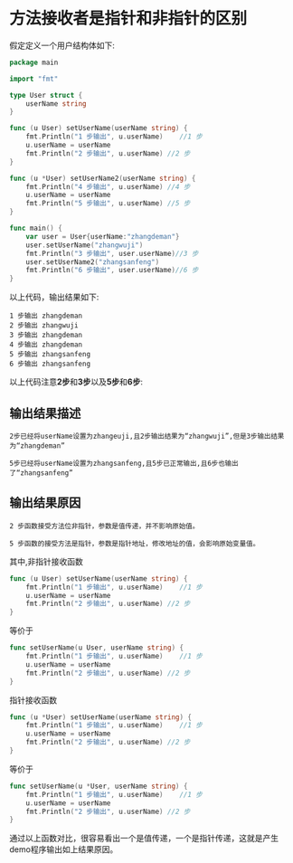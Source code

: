 # 方法接收者是指针和非指针的区别

假定定义一个用户结构体如下:

```go
package main

import "fmt"

type User struct {
	userName string
}

func (u User) setUserName(userName string) {
	fmt.Println("1 步输出", u.userName)	//1 步
	u.userName = userName
	fmt.Println("2 步输出", u.userName) //2 步
}

func (u *User) setUserName2(userName string) {
	fmt.Println("4 步输出", u.userName) //4 步
	u.userName = userName
	fmt.Println("5 步输出", u.userName) //5 步
}

func main() {
	var user = User{userName:"zhangdeman"}
	user.setUserName("zhangwuji")
	fmt.Println("3 步输出", user.userName)//3 步
	user.setUserName2("zhangsanfeng")
	fmt.Println("6 步输出", user.userName)//6 步
}

```

以上代码，输出结果如下:

	1 步输出 zhangdeman
	2 步输出 zhangwuji
	3 步输出 zhangdeman
	4 步输出 zhangdeman
	5 步输出 zhangsanfeng
	6 步输出 zhangsanfeng

以上代码注意**2步**和**3步**以及**5步**和**6步**:

## 输出结果描述

	2步已经将userName设置为zhangeuji,且2步输出结果为“zhangwuji”,但是3步输出结果为“zhangdeman”

	5步已经将userName设置为zhangsanfeng,且5步已正常输出,且6步也输出了“zhangsanfeng”

## 输出结果原因

	2 步函数接受方法位非指针，参数是值传递，并不影响原始值。

	5 步函数的接受方法是指针，参数是指针地址，修改地址的值，会影响原始变量值。

其中,非指针接收函数
```go
func (u User) setUserName(userName string) {
	fmt.Println("1 步输出", u.userName)	//1 步
	u.userName = userName
	fmt.Println("2 步输出", u.userName) //2 步
}
```
等价于
```go
func setUserName(u User, userName string) {
	fmt.Println("1 步输出", u.userName)	//1 步
	u.userName = userName
	fmt.Println("2 步输出", u.userName) //2 步
}
```

指针接收函数
```go
func (u *User) setUserName(userName string) {
	fmt.Println("1 步输出", u.userName)	//1 步
	u.userName = userName
	fmt.Println("2 步输出", u.userName) //2 步
}
```
等价于
```go
func setUserName(u *User, userName string) {
	fmt.Println("1 步输出", u.userName)	//1 步
	u.userName = userName
	fmt.Println("2 步输出", u.userName) //2 步
}
```

通过以上函数对比，很容易看出一个是值传递，一个是指针传递，这就是产生demo程序输出如上结果原因。
